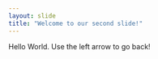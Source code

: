 ```yaml
---
layout: slide
title: "Welcome to our second slide!"
---
```

Hello World.
Use the left arrow to go back!